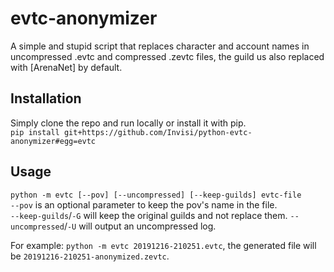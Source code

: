 # evtc-anonymizer
A simple and stupid script that replaces character and account names in 
uncompressed .evtc and compressed .zevtc files, the guild us also replaced with [ArenaNet] by default.

## Installation
Simply clone the repo and run locally or install it with pip.  
`pip install git+https://github.com/Invisi/python-evtc-anonymizer#egg=evtc`

## Usage
`python -m evtc [--pov] [--uncompressed] [--keep-guilds] evtc-file`  
`--pov` is an optional parameter to keep the pov's name in the file.  
`--keep-guilds`/`-G` will keep the original guilds and not replace them.
`--uncompressed`/`-U` will output an uncompressed log.  

For example: `python -m evtc 20191216-210251.evtc`, the generated file will be 
`20191216-210251-anonymized.zevtc`.
